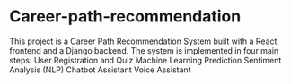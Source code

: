 # Career-path-recommendation
This project is a Career Path Recommendation System built with a React frontend and a Django backend. The system is implemented in four main steps:  User Registration and Quiz Machine Learning Prediction Sentiment Analysis (NLP) Chatbot Assistant Voice Assistant
